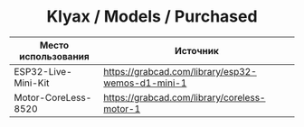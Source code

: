 <div align="center">

# Klyax / Models / Purchased

| Место использования | Источник                                          |
|---------------------|---------------------------------------------------|
| ESP32-Live-Mini-Kit | https://grabcad.com/library/esp32-wemos-d1-mini-1 |
| Motor-CoreLess-8520 | https://grabcad.com/library/coreless-motor-1      |

</div>
